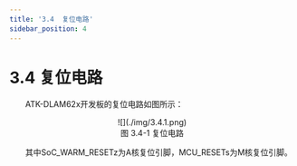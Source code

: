 ```yaml
---
title: '3.4  复位电路'
sidebar_position: 4
---
```


# 3.4  复位电路

&emsp;&emsp;ATK-DLAM62x开发板的复位电路如图所示：

<center>
![](./img/3.4.1.png)<br />
图 3.4-1 复位电路
</center>

&emsp;&emsp;其中SoC_WARM_RESETz为A核复位引脚，MCU_RESETs为M核复位引脚。

